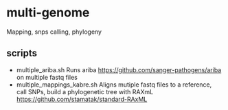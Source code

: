 # multi-genome
Mapping, snps calling, phylogeny


## scripts

* multiple_ariba.sh Runs ariba https://github.com/sanger-pathogens/ariba on multiple fastq files
* multiple_mappings_kabre.sh Aligns mutiple fastq files to a reference, call SNPs, build a phylogenetic tree with RAXmL https://github.com/stamatak/standard-RAxML
